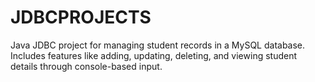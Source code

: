 # JDBCPROJECTS
Java JDBC project for managing student records in a MySQL database. Includes features like adding, updating, deleting, and viewing student details through console-based input.
